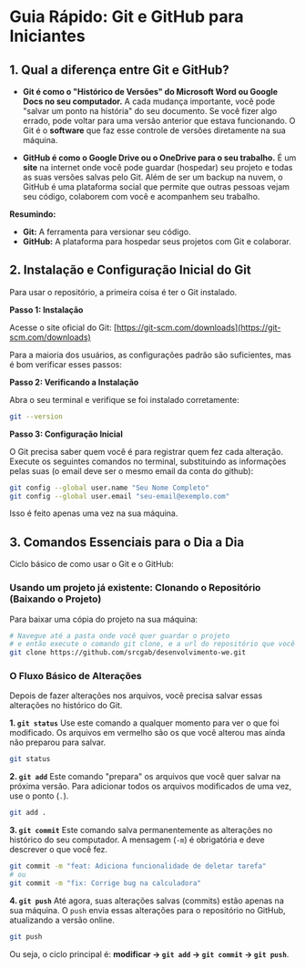# Guia Rápido: Git e GitHub para Iniciantes

## 1. Qual a diferença entre Git e GitHub?

* **Git é como o "Histórico de Versões" do Microsoft Word ou Google Docs no seu computador.** A cada mudança importante, você pode "salvar um ponto na história" do seu documento. Se você fizer algo errado, pode voltar para uma versão anterior que estava funcionando. O Git é o **software** que faz esse controle de versões diretamente na sua máquina.

* **GitHub é como o Google Drive ou o OneDrive para o seu trabalho.** É um **site** na internet onde você pode guardar (hospedar) seu projeto e todas as suas versões salvas pelo Git. Além de ser um backup na nuvem, o GitHub é uma plataforma social que permite que outras pessoas vejam seu código, colaborem com você e acompanhem seu trabalho.

**Resumindo:**
* **Git:** A ferramenta para versionar seu código.
* **GitHub:** A plataforma para hospedar seus projetos com Git e colaborar.

## 2. Instalação e Configuração Inicial do Git

Para usar o repositório, a primeira coisa é ter o Git instalado.

**Passo 1: Instalação**

Acesse o site oficial do Git: [https://git-scm.com/downloads](https://git-scm.com/downloads)

Para a maioria dos usuários, as configurações padrão são suficientes, mas é bom verificar esses passos:


**Passo 2: Verificando a Instalação**

Abra o seu terminal e verifique se foi instalado corretamente:

```bash
git --version
```

**Passo 3: Configuração Inicial**

O Git precisa saber quem você é para registrar quem fez cada alteração. Execute os seguintes comandos no terminal, substituindo as informações pelas suas (o email deve ser o mesmo email da conta do github):

```bash
git config --global user.name "Seu Nome Completo"
git config --global user.email "seu-email@exemplo.com" 
```

Isso é feito apenas uma vez na sua máquina.

## 3. Comandos Essenciais para o Dia a Dia

Ciclo básico de como usar o Git e o GitHub:

### Usando um projeto já existente: Clonando o Repositório (Baixando o Projeto)

Para baixar uma cópia do projeto na sua máquina:

```bash
# Navegue até a pasta onde você quer guardar o projeto
# e então execute o comando git clone, e a url do repositório que você deseja baixar (essa URL é encontrada dentro do botão verde <Code> no repositório do projeto:
git clone https://github.com/srcgab/desenvolvimento-we.git
```

### O Fluxo Básico de Alterações

Depois de fazer alterações nos arquivos, você precisa salvar essas alterações no histórico do Git.

**1. `git status`**
Use este comando a qualquer momento para ver o que foi modificado. Os arquivos em vermelho são os que você alterou mas ainda não preparou para salvar.

```bash
git status
```

**2. `git add`**
Este comando "prepara" os arquivos que você quer salvar na próxima versão. Para adicionar todos os arquivos modificados de uma vez, use o ponto (`.`).

```bash
git add .
```

**3. `git commit`**
Este comando salva permanentemente as alterações no histórico do seu computador. A mensagem (`-m`) é obrigatória e deve descrever o que você fez.

```bash
git commit -m "feat: Adiciona funcionalidade de deletar tarefa"
# ou
git commit -m "fix: Corrige bug na calculadora"
```

**4. `git push`**
Até agora, suas alterações salvas (commits) estão apenas na sua máquina. O `push` envia essas alterações para o repositório no GitHub, atualizando a versão online.

```bash
git push
```

Ou seja, o ciclo principal é: **modificar -> `git add` -> `git commit` -> `git push`**.
